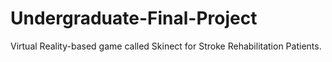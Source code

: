 # Undergraduate-Final-Project
Virtual Reality-based game called Skinect for Stroke Rehabilitation Patients. 
